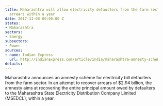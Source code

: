 ```yaml
---
title: Maharashtra will allow electricity defaulters from the farm sector to pay their
  arrears within a year
date: 2017-11-08 00:00:00 Z
states:
- Maharashtra
sectors:
- Energy
subsectors:
- Power
sources:
- name: Indian Express
  url: http://indianexpress.com/article/india/maharashtra-amnesty-scheme-to-recover-power-dues-from-farm-sector-4916408/
details: 
---
```


Maharashtra announces an amnesty scheme for electricity bill defaulters from the farm sector. In an attempt to recover arrears of  $2.94 billion, the amnesty aims at recovering the entire principal amount owed by defaulters to the Maharashtra State Electricity Distribution Company Limited (MSEDCL), within a year. 
